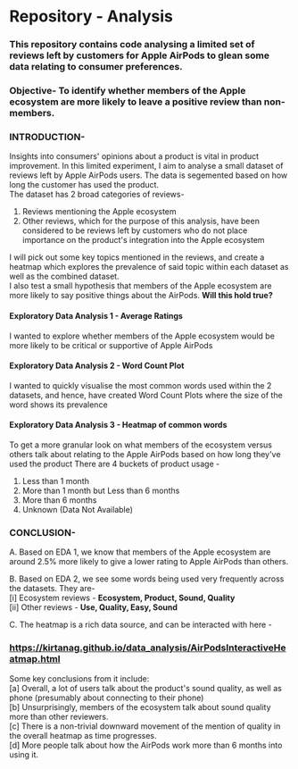 # Repository - Analysis

### This repository contains code analysing a limited set of reviews left by customers for Apple AirPods to glean some data relating to consumer preferences. <br>
### Objective- To identify whether members of the Apple ecosystem are more likely to leave a positive review than non-members.

### INTRODUCTION-
Insights into consumers' opinions about a product is vital in product improvement. In this limited experiment, I aim to analyse a small dataset of reviews left by Apple AirPods users. The data is segemented based on how long the customer has used the product. <br> 
The dataset has 2 broad categories of reviews- <br>
1. Reviews mentioning the Apple ecosystem <br>
2. Other reviews, which for the purpose of this analysis, have been considered to be reviews left by customers who do not place importance on the product's integration into the Apple ecosystem <br>


I will pick out some key topics mentioned in the reviews, and create a heatmap which explores the prevalence of said topic within each dataset as well as the combined dataset. <br>
I also test a small hypothesis that members of the Apple ecosystem are more likely to say positive things about the AirPods. **Will this hold true?** <br>

#### Exploratory Data Analysis 1 - Average Ratings

I wanted to explore whether members of the Apple ecosystem would be more likely to be critical or supportive of Apple AirPods

#### Exploratory Data Analysis 2 - Word Count Plot

I wanted to quickly visualise the most common words used within the 2 datasets, and hence, have created Word Count Plots where the size of the word shows its prevalence

#### Exploratory Data Analysis 3 - Heatmap of common words

To get a more granular look on what members of the ecosystem versus others talk about relating to the Apple AirPods based on how long they've used the product
There are 4 buckets of product usage -
1. Less than 1 month
2. More than 1 month but Less than 6 months
3. More than 6 months
4. Unknown (Data Not Available)


### CONCLUSION-

A. Based on EDA 1, we know that members of the Apple ecosystem are around 2.5% more likely to give a lower rating to Apple AirPods than others.

B. Based on EDA 2, we see some words being used very frequently across the datasets. They are- <br>
[i] Ecosystem reviews - **Ecosystem, Product, Sound, Quality** <br> 
[ii] Other reviews - **Use, Quality, Easy, Sound** <br>

C. The heatmap is a rich data source, and can be interacted with here - 
### https://kirtanag.github.io/data_analysis/AirPodsInteractiveHeatmap.html

Some key conclusions from it include: <br>
[a] Overall, a lot of users talk about the product's sound quality, as well as phone (presumably about connecting to their phone) <br>
[b] Unsurprisingly, members of the ecosystem talk about sound quality more than other reviewers. <br>
[c] There is a non-trivial downward movement of the mention of quality in the overall heatmap as time progresses. <br>
[d] More people talk about how the AirPods work more than 6 months into using it. <br>
